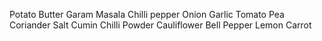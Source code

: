 Potato 
Butter
Garam Masala
Chilli pepper
Onion 
Garlic
Tomato
Pea
Coriander
Salt 
Cumin
Chilli Powder
Cauliflower
Bell Pepper
Lemon 
Carrot